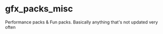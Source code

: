 # gfx_packs_misc
Performance packs &amp; Fun packs. Basically anything that's not updated very often
